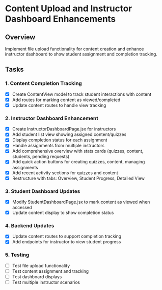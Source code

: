 # Content Upload and Instructor Dashboard Enhancements

## Overview
Implement file upload functionality for content creation and enhance instructor dashboard to show student assignment and completion tracking.

## Tasks

### 1. Content Completion Tracking
- [x] Create ContentView model to track student interactions with content
- [x] Add routes for marking content as viewed/completed
- [x] Update content routes to handle view tracking

### 2. Instructor Dashboard Enhancement
- [x] Create InstructorDashboardPage.jsx for instructors
- [x] Add student list view showing assigned content/quizzes
- [x] Display completion status for each assignment
- [x] Handle assignments from multiple instructors
- [x] Add comprehensive overview with stats cards (quizzes, content, students, pending requests)
- [x] Add quick action buttons for creating quizzes, content, managing assignments
- [x] Add recent activity sections for quizzes and content
- [x] Restructure with tabs: Overview, Student Progress, Detailed View

### 3. Student Dashboard Updates
- [x] Modify StudentDashboardPage.jsx to mark content as viewed when accessed
- [x] Update content display to show completion status

### 4. Backend Updates
- [x] Update content routes to support completion tracking
- [x] Add endpoints for instructor to view student progress

### 5. Testing
- [ ] Test file upload functionality
- [ ] Test content assignment and tracking
- [ ] Test dashboard displays
- [ ] Test multiple instructor scenarios
